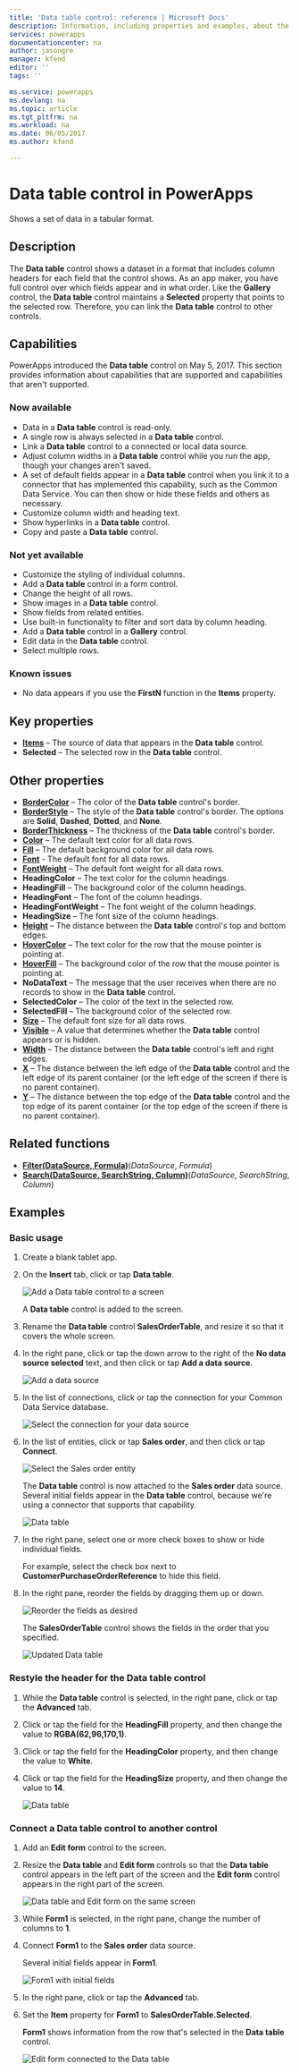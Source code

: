 ```yaml
---
title: 'Data table control: reference | Microsoft Docs'
description: Information, including properties and examples, about the Data table control
services: powerapps
documentationcenter: na
author: jasongre
manager: kfend
editor: ''
tags: ''

ms.service: powerapps
ms.devlang: na
ms.topic: article
ms.tgt_pltfrm: na
ms.workload: na
ms.date: 06/05/2017
ms.author: kfend

---
```

# Data table control in PowerApps
Shows a set of data in a tabular format.

## Description
The **Data table** control shows a dataset in a format that includes column headers for each field that the control shows. As an app maker, you have full control over which fields appear and in what order. Like the **Gallery** control, the **Data table** control maintains a **Selected** property that points to the selected row. Therefore, you can link the **Data table** control to other controls.

## Capabilities
PowerApps introduced the **Data table** control on May 5, 2017. This section provides information about capabilities that are supported and capabilities that aren't supported.

### Now available
* Data in a **Data table** control is read-only.
* A single row is always selected in a **Data table** control.
* Link a **Data table** control to a connected or local data source.
* Adjust column widths in a **Data table** control while you run the app, though your changes aren't saved.
* A set of default fields appear in a **Data table** control when you link it to a connector that has implemented this capability, such as the Common Data Service. You can then show or hide these fields and others as necessary.
* Customize column width and heading text.
* Show hyperlinks in a **Data table** control.
* Copy and paste a **Data table** control.

### Not yet available
* Customize the styling of individual columns.
* Add a **Data table** control in a form control.
* Change the height of all rows.
* Show images in a **Data table** control.
* Show fields from related entities.
* Use built-in functionality to filter and sort data by column heading.
* Add a **Data table** control in a **Gallery** control.
* Edit data in the **Data table** control.
* Select multiple rows.

### Known issues
* No data appears if you use the **FirstN** function in the **Items** property.

## Key properties
* [**Items**](properties-core.md) – The source of data that appears in the **Data table** control.
* **Selected** – The selected row in the **Data table** control.

## Other properties
* [**BorderColor**](properties-color-border.md) – The color of the **Data table** control's border.
* [**BorderStyle**](properties-color-border.md) – The style of the **Data table** control's border. The options are **Solid**, **Dashed**, **Dotted**, and **None**.
* [**BorderThickness**](properties-color-border.md) – The thickness of the **Data table** control's border.
* [**Color**](properties-color-border.md) – The default text color for all data rows.
* [**Fill**](properties-color-border.md) – The default background color for all data rows.
* [**Font**](../../controls/properties-text.md) - The default font for all data rows.
* [**FontWeight**](../../controls/properties-text.md) – The default font weight for all data rows.
* **HeadingColor** – The text color for the column headings.
* **HeadingFill** – The background color of the column headings.
* **HeadingFont** – The font of the column headings.
* **HeadingFontWeight** – The font weight of the column headings.
* **HeadingSize** – The font size of the column headings.
* [**Height**](../../controls/properties-size-location.md) – The distance between the **Data table** control's top and bottom edges.
* [**HoverColor**](properties-color-border.md) – The text color for the row that the mouse pointer is pointing at.
* [**HoverFill**](properties-color-border.md) – The background color of the row that the mouse pointer is pointing at.
* **NoDataText** – The message that the user receives when there are no records to show in the **Data table** control.
* **SelectedColor** – The color of the text in the selected row.
* **SelectedFill** – The background color of the selected row.
* [**Size**](../../controls/properties-text.md) – The default font size for all data rows.
* [**Visible**](properties-core.md) – A value that determines whether the **Data table** control appears or is hidden.
* [**Width**](../../controls/properties-size-location.md) – The distance between the **Data table** control's left and right edges.
* [**X**](../../controls/properties-size-location.md) – The distance between the left edge of the **Data table** control and the left edge of its parent container (or the left edge of the screen if there is no parent container).
* [**Y**](../../controls/properties-size-location.md) – The distance between the top edge of the **Data table** control and the top edge of its parent container (or the top edge of the screen if there is no parent container).

## Related functions
* [**Filter(DataSource, Formula)**](../../functions/function-filter-lookup.md)(*DataSource*, *Formula*)
* [**Search(DataSource, SearchString, Column)**](../../functions/function-filter-lookup.md)(*DataSource*, *SearchString*, *Column*)

## Examples
### Basic usage
1. Create a blank tablet app.
2. On the **Insert** tab, click or tap **Data table**.
   
    ![Add a Data table control to a screen](./media/control-data-table/insert-data-table.png)
   
    A **Data table** control is added to the screen.
3. Rename the **Data table** control **SalesOrderTable**, and resize it so that it covers the whole screen.
4. In the right pane, click or tap the down arrow to the right of the **No data source selected** text, and then click or tap **Add a data source**.
   
    ![Add a data source](./media/control-data-table/add-data-to-data-table.png)
5. In the list of connections, click or tap the connection for your Common Data Service database.
   
    ![Select the connection for your data source](./media/control-data-table/choose-cds-data-table.png)
6. In the list of entities, click or tap **Sales order**, and then click or tap **Connect**.
   
    ![Select the Sales order entity](./media/control-data-table/choose-so-data-table.png)
   
    The **Data table** control is now attached to the **Sales order** data source. Several initial fields appear in the **Data table** control, because we're using a connector that supports that capability.
   
    ![Data table](./media/control-data-table/pre-order-data-table.png)
7. In the right pane, select one or more check boxes to show or hide individual fields.
   
    For example, select the check box next to **CustomerPurchaseOrderReference** to hide this field.
8. In the right pane, reorder the fields by dragging them up or down.
   
    ![Reorder the fields as desired](./media/control-data-table/field-re-order-data-table.png)
   
    The **SalesOrderTable** control shows the fields in the order that you specified.
   
    ![Updated Data table](./media/control-data-table/post-order-data-table.png)

### Restyle the header for the Data table control
1. While the **Data table** control is selected, in the right pane, click or tap the **Advanced** tab.
2. Click or tap the field for the **HeadingFill** property, and then change the value to **RGBA(62,96,170,1)**.
3. Click or tap the field for the **HeadingColor** property, and then change the value to **White**.
4. Click or tap the field for the **HeadingSize** property, and then change the value to **14**.
   
    ![Data table](./media/control-data-table/restyled-data-table.png)

### Connect a Data table control to another control
1. Add an **Edit form** control to the screen.
2. Resize the **Data table** and **Edit form** controls so that the **Data table** control appears in the left part of the screen and the **Edit form** control appears in the right part of the screen.
   
    ![Data table and Edit form on the same screen](./media/control-data-table/data-table-empty-form.png)
3. While **Form1** is selected, in the right pane, change the number of columns to **1**.
4. Connect **Form1** to the **Sales order** data source.
   
    Several initial fields appear in **Form1**.
   
    ![Form1 with initial fields](./media/control-data-table/data-table-disconnected-form.png)
5. In the right pane, click or tap the **Advanced** tab.
6. Set the **Item** property for **Form1** to **SalesOrderTable.Selected**.
   
    **Form1** shows information from the row that's selected in the **Data table** control.
   
    ![Edit form connected to the Data table](./media/control-data-table/connected-form-data-table.png)

